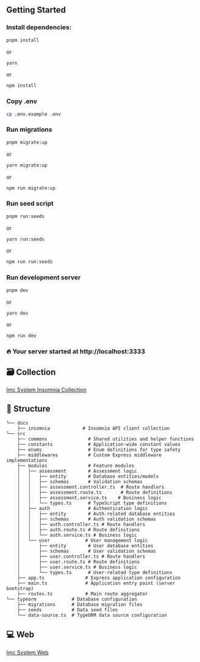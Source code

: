 ## Getting Started

### Install dependencies:

```bash
pnpm install
```

or

```bash
yarn
```

or

```bash
npm install
```

### Copy .env

```bash
cp .env.example .env
```

### Run migrations

```bash
pnpm migrate:up
```

or

```bash
yarn migrate:up
```

or

```bash
npm run migrate:up

```

### Run seed script

```bash
pnpm run:seeds
```

or

```bash
yarn run:seeds
```

or

```bash
npm run run:seeds
```

### Run development server

```bash
pnpm dev
```

or

```bash
yarn dev
```

or

```bash
npm run dev
```

### 🔥 Your server started at http://localhost:3333

## 🗃️ Collection

[Imc System Insomnia Collection](https://github.com/arthurlbo/imc-system/tree/main/server/docs/insomnia)

## 📁 Structure

```
└── docs
    ├── insomnia            # Insomnia API client collection
└── src
    ├── commons               # Shared utilities and helper functions
    ├── constants             # Application-wide constant values
    ├── enums                 # Enum definitions for type safety
    ├── middlewares           # Custom Express middleware implementations
    ├── modules               # Feature modules
    │   ├── assessment        # Assessment logic
    │   │   ├── entity        # Database entities/models
    │   │   ├── schemas       # Validation schemas
    │   │   ├── assessment.controller.ts  # Route handlers
    │   │   ├── assessment.route.ts       # Route definitions
    │   │   ├── assessment.service.ts    # Business logic
    │   │   └── types.ts      # TypeScript type definitions
    │   ├── auth              # Authentication logic
    │   │   ├── entity        # Auth-related database entities
    │   │   ├── schemas       # Auth validation schemas
    │   │   ├── auth.controller.ts # Route handlers
    │   │   ├── auth.route.ts # Route definitions
    │   │   └── auth.service.ts # Business logic
    │   └── user             # User management logic
    │       ├── entity        # User database entities
    │       ├── schemas       # User validation schemas
    │       ├── user.controller.ts # Route handlers
    │       ├── user.route.ts # Route definitions
    │       ├── user.service.ts # Business logic
    │       └── types.ts      # User-related type definitions
    ├── app.ts               # Express application configuration
    ├── main.ts              # Application entry point (server bootstrap)
    ├── routes.ts            # Main route aggregator
└── typeorm             # Database configuration
    ├── migrations      # Database migration files
    ├── seeds           # Data seed files
    └── data-source.ts  # TypeORM data source configuration

```

## 💻 Web

[Imc System Web](https://github.com/arthurlbo/imc-system/tree/main/web)
